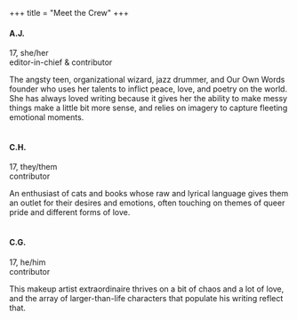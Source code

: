 +++
title = "Meet the Crew"
+++
#### A.J.<br/>
17, she/her<br/>
editor-in-chief & contributor<br/>

The angsty teen, organizational wizard, jazz drummer, and Our Own Words founder who uses her talents to inflict peace, love, and poetry on the world. She has always loved writing because it gives her the ability to make messy things make a little bit more sense, and relies on imagery to capture fleeting emotional moments.<br/>
<br/>

#### C.H.<br/>
17, they/them<br/>
contributor<br/>

An enthusiast of cats and books whose raw and lyrical language gives them an outlet for their desires and emotions, often touching on themes of queer pride and different forms of love.<br/>
<br/>

#### C.G.<br/>
17, he/him<br/>
contributor<br/>

This makeup artist extraordinaire thrives on a bit of chaos and a lot of love, and the array of larger-than-life characters that populate his writing reflect that.<br/>
